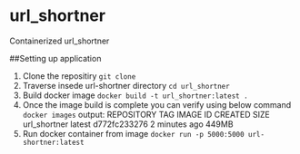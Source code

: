 # url_shortner
Containerized url_shortner

##Setting up application
1. Clone the repositiry
  `git clone` 
2. Traverse insede url-shortner directory
  `cd url_shortner`
3. Build docker image
  `docker build -t url_shortner:latest .`
4. Once the image build is complete you can verify using below command
  `docker images`
  output:
  REPOSITORY                              TAG             IMAGE ID       CREATED         SIZE
  url_shortner                            latest          d772fc233276   2 minutes ago   449MB
5. Run docker container from image
  `docker run -p 5000:5000 url-shortner:latest`
